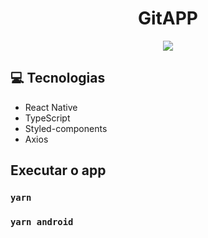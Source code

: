 <h1 align="center"> GitAPP </h1>

<p align="center">
<img src="https://user-images.githubusercontent.com/39227316/112771414-23ce7780-9002-11eb-88b8-fc6567d4595d.gif">
</p>

:computer: Tecnologias
------------

- React Native
- TypeScript
- Styled-components
- Axios

## Executar o app

### `yarn`
### `yarn android`
